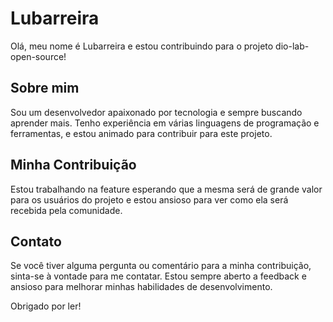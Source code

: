 # Lubarreira

Olá, meu nome é Lubarreira e estou contribuindo para o projeto dio-lab-open-source!

## Sobre mim

Sou um desenvolvedor apaixonado por tecnologia e sempre buscando aprender mais. Tenho experiência em várias linguagens de programação e ferramentas, e estou animado para contribuir para este projeto.

## Minha Contribuição

Estou trabalhando na feature esperando que a mesma será de grande valor para os usuários do projeto e estou ansioso para ver como ela será recebida pela comunidade.

## Contato

Se você tiver alguma pergunta ou comentário para a minha contribuição, sinta-se à vontade para me contatar. Estou sempre aberto a feedback e ansioso para melhorar minhas habilidades de desenvolvimento.

Obrigado por ler!
